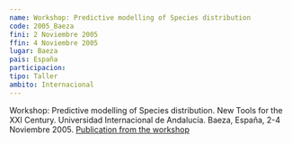 ```yaml
---
name: Workshop: Predictive modelling of Species distribution
code: 2005_Baeza
fini: 2 Noviembre 2005
ffin: 4 Noviembre 2005
lugar: Baeza
pais: España
participacion:
tipo: Taller
ambito: Internacional
---
```

Workshop: Predictive modelling of Species distribution. New Tools for the XXI Century. Universidad Internacional de Andalucía. Baeza, España, 2-4 Noviembre 2005. [Publication from the workshop](http://citeseerx.ist.psu.edu/viewdoc/download?doi=10.1.1.700.9754&rep=rep1&type=pdf)
